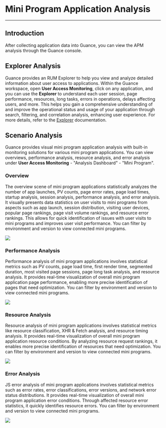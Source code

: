 # Mini Program Application Analysis
---

## Introduction

After collecting application data into Guance, you can view the APM analysis through the Guance console.

## Explorer Analysis

Guance provides an RUM Explorer to help you view and analyze detailed information about user access to applications. Within the Guance workspace, open **User Access Monitoring**, click on any application, and you can use the **Explorer** to understand each user session, page performance, resources, long tasks, errors in operations, delays affecting users, and more. This helps you gain a comprehensive understanding of and improve the operational status and usage of your application through search, filtering, and correlation analysis, enhancing user experience. For more details, refer to the [Explorer](../explorer/index.md) documentation.

## Scenario Analysis

Guance provides visual mini program application analysis with built-in monitoring solutions for various mini program applications. You can view overviews, performance analysis, resource analysis, and error analysis under **User Access Monitoring** - "Analysis Dashboard" - "Mini Program".

### Overview

The overview scene of mini program applications statistically analyzes the number of app launches, PV counts, page error rates, page load times, startup analysis, session analysis, performance analysis, and error analysis. It visually presents data statistics on user visits to mini programs from aspects such as app launch, session distribution, visiting user devices, popular page rankings, page visit volume rankings, and resource error rankings. This allows for quick identification of issues with user visits to mini programs and improves user visit performance. You can filter by environment and version to view connected mini programs.

![](../img/12.miniapp_overview.png)

### Performance Analysis

Performance analysis of mini program applications involves statistical metrics such as PV counts, page load time, first render time, segmented duration, most visited page sessions, page long task analysis, and resource analysis. It provides real-time visualization of overall mini program application page performance, enabling more precise identification of pages that need optimization. You can filter by environment and version to view connected mini programs.

![](../img/12.miniapp_performance.png)

### Resource Analysis

Resource analysis of mini program applications involves statistical metrics like resource classification, XHR & Fetch analysis, and resource timing analysis. It provides real-time visualization of overall mini program application resource conditions. By analyzing resource request rankings, it enables more precise identification of resources that need optimization. You can filter by environment and version to view connected mini programs.

![](../img/12.miniapp_resource.png)

### Error Analysis

JS error analysis of mini program applications involves statistical metrics such as error rates, error classifications, error versions, and network error status distributions. It provides real-time visualization of overall mini program application error conditions. Through affected resource error statistics, it quickly identifies resource errors. You can filter by environment and version to view connected mini programs.

![](../img/12.miniapp_error.png)